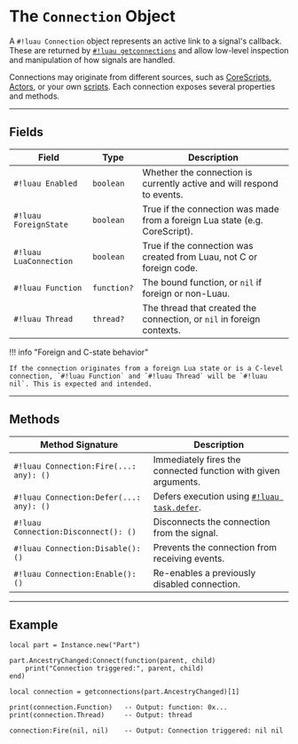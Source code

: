 # The `Connection` Object

A `#!luau Connection` object represents an active link to a signal's callback. These are returned by [`#!luau getconnections`](./getconnections.md) and allow low-level inspection and manipulation of how signals are handled.

Connections may originate from different sources, such as [CoreScripts](https://robloxapi.github.io/ref/class/CoreScript.html), [Actors](https://create.roblox.com/docs/reference/engine/classes/Actor), or your own [scripts](https://create.roblox.com/docs/reference/engine/classes/Script). Each connection exposes several properties and methods.

---

## Fields

| Field               | Type        | Description                                                                 |
|---------------------|-------------|-----------------------------------------------------------------------------|
| `#!luau Enabled`       | `boolean`   | Whether the connection is currently active and will respond to events.     |
| `#!luau ForeignState`  | `boolean`   | True if the connection was made from a foreign Lua state (e.g. CoreScript). |
| `#!luau LuaConnection` | `boolean`   | True if the connection was created from Luau, not C or foreign code.        |
| `#!luau Function`      | `function?` | The bound function, or `nil` if foreign or non-Luau.                        |
| `#!luau Thread`        | `thread?`   | The thread that created the connection, or `nil` in foreign contexts.       |

!!! info "Foreign and C-state behavior"

    If the connection originates from a foreign Lua state or is a C-level connection, `#!luau Function` and `#!luau Thread` will be `#!luau nil`. This is expected and intended.

---

## Methods

| Method Signature                           | Description                                                     |
|--------------------------------------------|-----------------------------------------------------------------|
| `#!luau Connection:Fire(...: any): ()`       | Immediately fires the connected function with given arguments. |
| `#!luau Connection:Defer(...: any): ()`      | Defers execution using [`#!luau task.defer`](https://create.roblox.com/docs/reference/engine/libraries/task#defer).     |
| `#!luau Connection:Disconnect(): ()`         | Disconnects the connection from the signal.                    |
| `#!luau Connection:Disable(): ()`            | Prevents the connection from receiving events.                 |
| `#!luau Connection:Enable(): ()`             | Re-enables a previously disabled connection.                   |

---

## Example

```luau title="Inspect and fire a signal connection" linenums="1"
local part = Instance.new("Part")

part.AncestryChanged:Connect(function(parent, child)
    print("Connection triggered:", parent, child)
end)

local connection = getconnections(part.AncestryChanged)[1]

print(connection.Function)   -- Output: function: 0x...
print(connection.Thread)     -- Output: thread

connection:Fire(nil, nil)    -- Output: Connection triggered: nil nil
```

